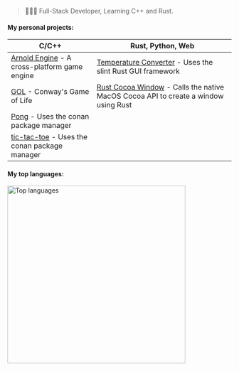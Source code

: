 > 👨🏻‍💻 Full-Stack Developer, Learning C++ and Rust.

#### My personal projects:

| C/C++ | Rust, Python, Web |
|-----|-------|
| [Arnold Engine](https://github.com/DavidJCottrell/ArnoldEngine) - A cross-platform game engine | [Temperature Converter](https://github.com/DavidJCottrell/temperature-converter) - Uses the slint Rust GUI framework | 
| [GOL](https://github.com/DavidJCottrell/GOL) - Conway's Game of Life | [Rust Cocoa Window](https://github.com/DavidJCottrell/rust-cocoa-window) - Calls the native MacOS Cocoa API to create a window using Rust |
| [Pong](https://github.com/DavidJCottrell/pong) - Uses the conan package manager  | |
| [tic-tac-toe](https://github.com/DavidJCottrell/tic-tac-toe) - Uses the conan package manager | |

#### My top languages:

<img style="float: left;" src="https://github-readme-stats.vercel.app/api/top-langs?username=davidjcottrell&langs_count=10&show_icons=true&locale=en&layout=compact&theme=dark" alt="Top languages" width="400px"/>
